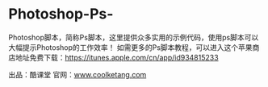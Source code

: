 # Photoshop-Ps-
Photoshop脚本，简称Ps脚本，这里提供众多实用的示例代码，使用ps脚本可以大幅提示Photoshop的工作效率！
如需更多的Ps脚本教程，可以进入这个苹果商店地址免费下载：https://itunes.apple.com/cn/app/id934815233


出品：酷课堂
官网：www.coolketang.com
